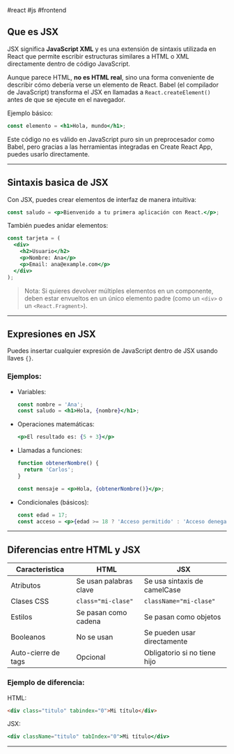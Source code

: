 #react #js #frontend

## Que es JSX

JSX significa **JavaScript XML** y es una extensión de sintaxis utilizada en React que permite escribir estructuras similares a HTML o XML directamente dentro de código JavaScript.

Aunque parece HTML, **no es HTML real**, sino una forma conveniente de describir cómo debería verse un elemento de React. Babel (el compilador de JavaScript) transforma el JSX en llamadas a `React.createElement()` antes de que se ejecute en el navegador.

Ejemplo básico:
```jsx
const elemento = <h1>Hola, mundo</h1>;
```

Este código no es válido en JavaScript puro sin un preprocesador como Babel, pero gracias a las herramientas integradas en Create React App, puedes usarlo directamente.

---

## Sintaxis basica de JSX

Con JSX, puedes crear elementos de interfaz de manera intuitiva:

```jsx
const saludo = <p>Bienvenido a tu primera aplicación con React.</p>;
```

También puedes anidar elementos:

```jsx
const tarjeta = (
  <div>
    <h2>Usuario</h2>
    <p>Nombre: Ana</p>
    <p>Email: ana@example.com</p>
  </div>
);
```

> Nota: Si quieres devolver múltiples elementos en un componente, deben estar envueltos en un único elemento padre (como un `<div>` o un `<React.Fragment>`).

---

## Expresiones en JSX

Puedes insertar cualquier expresión de JavaScript dentro de JSX usando llaves `{}`.

### Ejemplos:

- Variables:
  ```jsx
  const nombre = 'Ana';
  const saludo = <h1>Hola, {nombre}</h1>;
  ```

- Operaciones matemáticas:
  ```jsx
  <p>El resultado es: {5 + 3}</p>
  ```

- Llamadas a funciones:
  ```jsx
  function obtenerNombre() {
    return 'Carlos';
  }

  const mensaje = <p>Hola, {obtenerNombre()}</p>;
  ```

- Condicionales (básicos):
  ```jsx
  const edad = 17;
  const acceso = <p>{edad >= 18 ? 'Acceso permitido' : 'Acceso denegado'}</p>;
  ```

---

## Diferencias entre HTML y JSX

| Caracteristica        | HTML                          | JSX                           |
|-----------------------|-------------------------------|-------------------------------|
| Atributos             | Se usan palabras clave        | Se usa sintaxis de camelCase  |
| Clases CSS            | `class="mi-clase"`            | `className="mi-clase"`        |
| Estilos               | Se pasan como cadena          | Se pasan como objetos         |
| Booleanos             | No se usan                    | Se pueden usar directamente   |
| Auto-cierre de tags   | Opcional                      | Obligatorio si no tiene hijo  |

### Ejemplo de diferencia:

HTML:
```html
<div class="titulo" tabindex="0">Mi título</div>
```

JSX:
```jsx
<div className="titulo" tabIndex="0">Mi título</div>
```

---